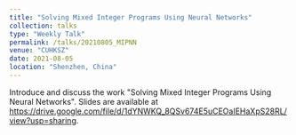 ```yaml
---
title: "Solving Mixed Integer Programs Using Neural Networks"
collection: talks
type: "Weekly Talk"
permalink: /talks/20210805_MIPNN
venue: "CUHKSZ"
date: 2021-08-05
location: "Shenzhen, China"
---
```


Introduce and discuss the work "Solving Mixed Integer Programs Using Neural Networks". Slides are available at https://drive.google.com/file/d/1dYNWKQ_8QSv674E5uCEOaIEHaXpS28RL/view?usp=sharing.